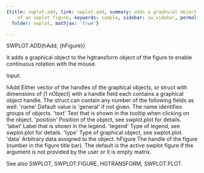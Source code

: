 ```yaml
---
{title: swplot.add, link: swplot.add, summary: adds a graphical object to the hgtransform
    of an swplot figure, keywords: sample, sidebar: sw_sidebar, permalink: swplot_add.html,
  folder: swplot, mathjax: 'true'}

---
```

 
SWPLOT.ADD(hAdd, {hFigure})
 
It adds a graphical object to the hgtransform object of the figure to
enable continuous rotation with the mouse.
 
Input:
 
hAdd      Either vector of the handles of the graphical objects, or
          struct with dimensions of [1 nObject] with a handle field each
          contains a graphical object handle. The struct can contain any
          number of the following fields as well:
              'name'      Default value is 'general' if not given. The
                          name identifies groups of objects.
              'text'      Text that is shown in the tooltip when clicking
                          on the object.
              'position'  Position of the object, see swplot.plot for
                          details.
              'label'     Label that is shown in the legend.
              'legend'    Type of legend, see swplot.plot for details.
              'type'      Type of graphical object, see swplot.plot.
              'data'      Arbitrary data assigned to the object.
hFigure   The handle of the figure (number in the figure title bar). The
          default is the active swplot figure if the argument is not
          provided by the user or it is empty matrix.
 
See also SWPLOT, SWPLOT.FIGURE, HGTRANSFORM, SWPLOT.PLOT.
 

